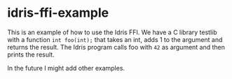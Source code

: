 idris-ffi-example
=================

This is an example of how to use the Idris FFI. We have a C library testlib with a function `int foo(int);` that takes an int, adds 1 to the argument and returns the result. The Idris program calls foo with `42` as argument and then prints the result.

In the future I might add other examples.
